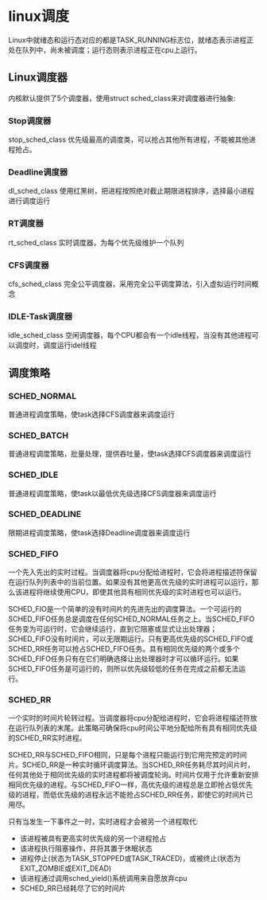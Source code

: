 # linux调度

Linux中就绪态和运行态对应的都是TASK_RUNNING标志位，就绪态表示进程正处在队列中，尚未被调度；运行态则表示进程正在cpu上运行。

## Linux调度器
内核默认提供了5个调度器，使用struct sched_class来对调度器进行抽象:

### Stop调度器
stop_sched_class 优先级最高的调度类，可以抢占其他所有进程，不能被其他进程抢占。

### Deadline调度器
dl_sched_class 使用红黑树，把进程按照绝对截止期限进程排序，选择最小进程进行调度运行

### RT调度器
rt_sched_class 实时调度器，为每个优先级维护一个队列

### CFS调度器
cfs_sched_class 完全公平调度器，采用完全公平调度算法，引入虚拟运行时间概念

### IDLE-Task调度器
idle_sched_class 空闲调度器，每个CPU都会有一个idle线程，当没有其他进程可以调度时，调度运行idel线程

## 调度策略
### SCHED_NORMAL
普通进程调度策略，使task选择CFS调度器来调度运行

### SCHED_BATCH
普通进程调度策略，批量处理，提供吞吐量，使task选择CFS调度器来调度运行

### SCHED_IDLE
普通进程调度策略，使task以最低优先级选择CFS调度器来调度运行

### SCHED_DEADLINE
限期进程调度策略，使task选择Deadline调度器来调度运行

### SCHED_FIFO
一个先入先出的实时过程。当调度器将cpu分配给进程时，它会将进程描述符保留在运行队列列表中的当前位置。如果没有其他更高优先级的实时进程可以运行，那么该进程将继续使用CPU，即使其他具有相同优先级的实时进程也可以运行。

SCHED_FIO是一个简单的没有时间片的先进先出的调度算法。一个可运行的SCHED_FIFO任务总是调度在任何SCHED_NORMAL任务之上。当SCHED_FIFO任务变为可运行时，它会继续运行，直到它阻塞或显式让出处理器；SCHED_FIFO没有时间片，可以无限期运行。只有更高优先级的SCHED_FIFO或SCHED_RR任务可以抢占SCHED_FIFO任务。具有相同优先级的两个或多个SCHED_FIFO任务只有在它们明确选择让出处理器时才可以循环运行。如果SCHED_FIFO任务是可运行的，则所以优先级较低的任务在完成之前都无法运行。

### SCHED_RR
一个实时的时间片轮转过程。当调度器将cpu分配给进程时，它会将进程描述符放在运行队列表的末尾。此策略可确保将cpu时间公平地分配给所有具有相同优先级的SCHED_RR实时进程。

SCHED_RR与SCHED_FIFO相同，只是每个进程只能运行到它用完预定的时间片。SCHED_RR是一种实时循环调度算法。当SCHED_RR任务耗尽其时间片时，任何其他处于相同优先级的实时进程都将被调度轮询。时间片仅用于允许重新安排相同优先级的进程。与SCHED_FIFO一样，高优先级的进程总是立即抢占低优先级的进程，而低优先级的进程永远不能抢占SCHED_RR任务，即使它的时间片已用尽。

只有当发生一下事件之一时，实时进程才会被另一个进程取代:
* 该进程被具有更高实时优先级的另一个进程抢占
* 该进程执行阻塞操作，并将其置于休眠状态
* 进程停止(状态为TASK_STOPPED或TASK_TRACED)，或被终止(状态为EXIT_ZOMBIE或EXIT_DEAD)
* 该进程通过调用sched_yield()系统调用来自愿放弃cpu
* SCHED_RR已经耗尽了它的时间片

